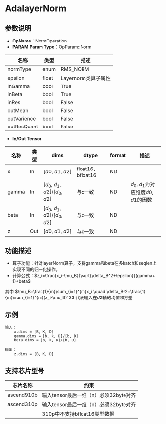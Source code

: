 # AdalayerNorm
## 参数说明
- **OpName**：NormOperation
- **PARAM**
**Param Type**：OpParam::Norm

| 名称  | 类型  | 描述 |
| ------------ | ------------ | ------------ |
| normType | enum  | RMS_NORM |
|epsilon|float|Layernorm类算子属性|
|inGamma|bool|True|
|inBeta|bool|True|
|inRes|bool|False|
|outMean|bool|False|
|outVarience|bool|False|
|outResQuant|bool|False|
- **In/Out Tensor**

|名称 | 类型  | dims  | dtype  |format|描述|
| ------------ | ------------ | ------------ | ------------ |------------ |------------ |
|  x     |In  | [$d0$, $d1$, $d2$]|float16、bfloat16|ND||
| gamma |In  | [$d_0$, $d_1$, $d2$]/[$d_0$, $d2$]|与x一致|ND|$d_0$, $d_1$为对应维度$d0$, $d1$的因数|
| beta  |  In| [$d_0$, $d_1$, $d2$]/[$d_0$, $d2$]|与x一致|ND|
| z |Out | [$d0$, $d1$, $d2$]|与x一致|ND|


## 功能描述
- 算子功能：针对layerNorm算子，支持gamma和beta在多batch和seqlen上实现不同的归一化操作。
- 计算公式：$z_i=\frac{x_i-\mu_B}{\sqrt{\delta_B^2+\epsilon}}(gamma+ 1)+beta$

其中
$\mu_B=\frac{1}{m}\sum_{i=1}^{m}x_i \quad \delta_B^2=\frac{1}{m}\sum_{i=1}^{m}(x_i-\mu_B)^2$ 代表输入在$d2$轴的均值和方差

## 示例
```
输入：
	x.dims = [B, K, D]
	gamma.dims = [b, k, D]/[b, D]
    beta.dims = [b, k, D]/[b, D]
 
输出： 
	z.dims = [B, K, D]
```
## 支持芯片型号

|芯片名称|约束 | 
| ------------ | ------------ | 
|  ascend910b|输入tensor最后一维（n）必须32byte对齐 |
|  ascend310p|输入tensor最后一维（n）必须32byte对齐 |
||310p中不支持bfloat16类型数据|